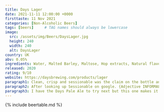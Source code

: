 ```yaml
---
title: Days Lager
date: 2021-11-11 12:00:00 +0000
firsttaste: 11 Nov 2021
categories: [Non-Alcoholic Beers]
tags: [beers]     # TAG names should always be lowercase
image:
  src: /assets/img/Beers/DaysLager.jpg
  height: 240
  width: 240
  alt: DaysLager
country: UK
abv: 0.05%
ingredients: Water, Malted Barley, Maltose, Hop extracts, Natural flavourings
released: 2020
rating: 9/10
website: https://daysbrewing.com/products/lager
paragraph1: Clean, crisp and sessionable was the claim on the bottle and after the pour which looked clean with a light head. The first taste was clean and crisp. And a hint of malt citrus aftertaste.
paragraph2: After looking up Sessionable on google. {Adjective INFORMAL (of beer) relatively low in alcohol content and therefore suitable for drinking over an extended period}. After the first bottle I think this one could be good for a few in a session unlike some of the beers in the list that leave me bloated after just one or two.
paragraph3: I have the Days Pale Ale to try next but this one makes it into the top 10 on my list at the time of writing. I am pleased I have some more in my beer cupboard to have at a later date, maybe a session rather than a random Thursday.
---
```

{% include beertable.md %}
